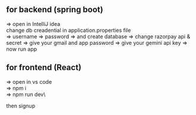 ## for backend (spring boot)
=> open in IntelliJ idea\
change db creadential in application.properties file\
=> username
=> password
=> and create database
=> change razorpay api & secret
=> give your gmail and app password
=> give your gemini api key
=> now run app

## for frontend (React)
=> open in vs code\
=> npm i\
=> npm run dev\ 


then signup
